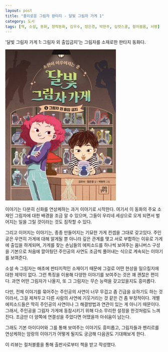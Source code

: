 ```yaml
---
layout: post
title: "흥미로운 그림자 판타지 - 달빛 그림자 가게 1"
category: 도서
tags: [책, 소설, 동화, 창작동화, 김우수, 정은경, 박현주, 길벗스쿨, 컬처블룸, 서평]
---
```


'달빛 그림자 가게 1: 그림자 외 출입금지'는
그림자를 소재로한 판타지 동화다.

![표지](/images/book/moonlight-shadow-shop-1-book-h480.jpg)

이야기는 다분히 신화를 연상케하는 과거 이야기로 시작한다.
여기서 이 동화의 주요 소재인 그림자에 대한 배경을 조금 알 수 있으며,
그들이 우리네 세상으로 오게 되면서 벌어지는 일을 그릴 것이라는 것도 짐작할 수 있다.

그리고 이어지는 이야기는,
종종 만들어지는 기묘한 가게 컨셉을 그대로 갖고있다.
주인공은 우연히 가게에 대해 알게될 뿐 아니라 깊은 관계를 맺고
서로 부합하는 이유로 가게에 출입을 하게되며,
가게를 찾는 손님들의 에피소드를 하나씩 보여주는 옴니버스 구성을 기본으로
처음에 깔아뒀던 주인공의 사연도 조금씩 풀어내는 식으로 계속되는 이야기를 보여준다.

소설 속 그림자는 애초에 판타지적인 소재이기 때문에
그걸로 어떤 현상을 일으킬지에 대한 제약이 없다.
그런 특징을 이용해 다양한 이야기를 보여주는 것은 꽤 괜찮은 편이다.
과연 어떤 그림자가 나올지, 또 그 그림자는 무슨 능력을 갖고있을지도 흥미롭다.

다만, 전체 이야기를 묶어주는 주인공의 사연이 너무 무겁고 좀 긴급을 요하기도 하는 것이라서,
그걸 제쳐두고 다른 사람의 사연에 기웃거리는 것 같은 건 좀 부정적이다.
개별 에피소드들은 딱히 주인공의 사연이나 그 해결방법과 연관이 있는 게 아니기 때문이다.
그래서, 주인공을 그림자 가게에 동참시키기 위해 다소 무리한 설정을 한것처럼도 느껴진다.
조금만 더 양쪽에 연결성을 주었다면 어땠을까 아쉬움이 남는다.

그래도 기본 아이디어와 그를 통해 보여주는 이야기도 흥미롭고,
그림자들과 펜리르를 연상케하는 암랑의 이야기가 어떻게 될지도 궁금해
다음권도 기대해보게 한다.



<div class="im im-info">
이 리뷰는 컬처블룸을 통해 출판사로부터 책을 받고 작성했다.
</div>
